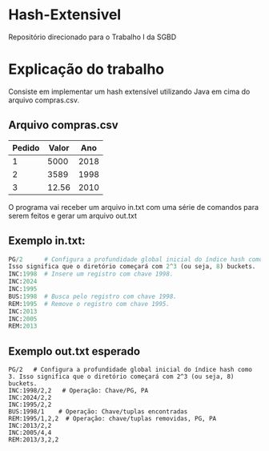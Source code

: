 # Hash-Extensivel
Repositório direcionado para o Trabalho I da SGBD 

# Explicação do trabalho

Consiste em implementar um hash extensível utilizando Java em cima do arquivo compras.csv.

## Arquivo compras.csv
| Pedido | Valor|  Ano |
| ------------- | ------------- | ------------- |
| 1  | 5000 | 2018  | 
| 2  | 3589  |  1998  | 
| 3  | 12.56 | 2010  | 

O programa vai receber um arquivo in.txt com uma série de comandos para serem feitos e gerar um arquivo out.txt

## Exemplo in.txt:
```python
PG/2      # Configura a profundidade global inicial do índice hash como 3.
Isso significa que o diretório começará com 2^3 (ou seja, 8) buckets.
INC:1998  # Insere um registro com chave 1998.
INC:2024
INC:1995
BUS:1998  # Busca pelo registro com chave 1998.
REM:1995  # Remove o registro com chave 1995.
INC:2013
INC:2005
REM:2013
```
## Exemplo out.txt esperado
```
PG/2   # Configura a profundidade global inicial do índice hash como 3. Isso significa que o diretório começará com 2^3 (ou seja, 8) buckets.
INC:1998/2,2   # Operação: Chave/PG, PA 
INC:2024/2,2
INC:1995/2,2
BUS:1998/1    # Operação: Chave/tuplas encontradas
REM:1995/1,2,2  # Operação: chave/tuplas removidas, PG, PA
INC:2013/2,2
INC:2005/4,4
REM:2013/3,2,2
```
